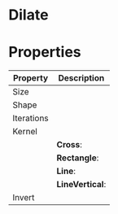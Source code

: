 # Dilate


# Properties


| Property | Description| 
| -------- | -----------|
| Size |  |
| Shape |  |
| Iterations |  |
| Kernel |  |
| | **Cross**: <desc> |
| | **Rectangle**: <desc> |
| | **Line**: <desc> |
| | **LineVertical**: <desc> |
| Invert |  |





